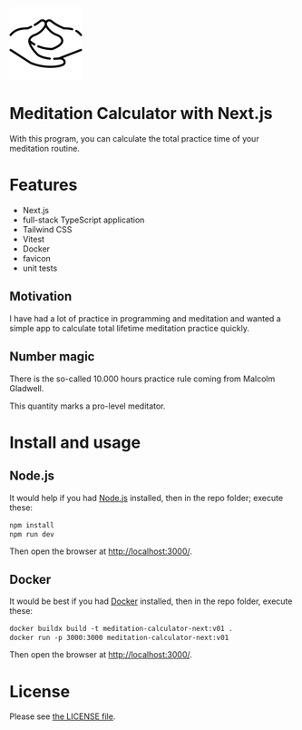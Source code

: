 ![Mudra](/public/mudra.png)

# Meditation Calculator with Next.js

With this program, you can calculate the total practice time of your meditation routine.

# Features

- Next.js
- full-stack TypeScript application
- Tailwind CSS
- Vitest
- Docker
- favicon
- unit tests

## Motivation

I have had a lot of practice in programming and meditation and wanted a simple app to calculate total lifetime meditation practice quickly.

## Number magic

There is the so-called 10.000 hours practice rule coming from Malcolm Gladwell.

This quantity marks a pro-level meditator.

# Install and usage

## Node.js

It would help if you had [Node.js](https://nodejs.org/en) installed, then in the repo folder; execute these:

```
npm install
npm run dev
```

Then open the browser at [http://localhost:3000/](http://localhost:3000/).

## Docker

It would be best if you had [Docker](https://www.docker.com/) installed, then in the repo folder, execute these:

```
docker buildx build -t meditation-calculator-next:v01 .
docker run -p 3000:3000 meditation-calculator-next:v01
```

Then open the browser at [http://localhost:3000/](http://localhost:3000/).

# License

Please see [the LICENSE file](LICENSE).
